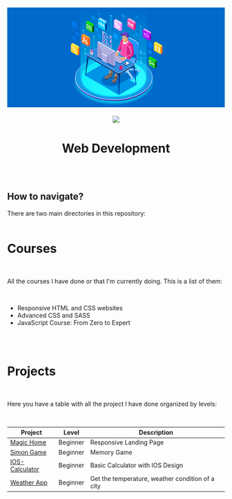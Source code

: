 <br />
<div align="center">
    <img src="webdev.png" alt="Logo" width="780">
  <br />
  <br />
  <a href="#">
    <img src="https://skillicons.dev/icons?i=html,css,sass,js,bootstrap,git,react,nodejs,typescript" />
  </a>
  <br />
  <h1>Web Development</h1>
  <br />
  <br />
</div>


## How to navigate?

There are two main directories in this repository:
<br />
<br />

# Courses
<br />

All the courses I have done or that I'm currently doing. This is a list of them:

<br />

* Responsive HTML and CSS websites
* Advanced CSS and SASS
* JavaScript Course: From Zero to Expert

<br />
<br />

# Projects

<br />

Here you have a table with all the project I have done organized by levels:

<br />

| Project | Level | Description |
| ------ | ------ | ------ |
| [Magic Home](https://github.com/amiguelmoreno/MagicHome) | Beginner | Responsive Landing Page |
| [Simon Game](https://github.com/amiguelmoreno/Simon-Game) | Beginner | Memory Game |
| [IOS-Calculator](https://github.com/amiguelmoreno/IOS-Calculator) | Beginner | Basic Calculator with IOS Design |
| [Weather App](https://github.com/amiguelmoreno/Weather-App) | Beginner | Get the temperature, weather condition of a city |


<br />
 
 

